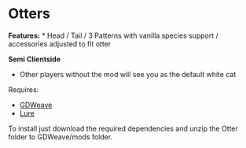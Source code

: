 #  Otters  

**Features:**
    * Head / Tail / 3 Patterns with vanilla species support / accessories adjusted to fit otter

**Semi Clientside**
* Other players without the mod will see you as the default white cat  


Requires:
   *   <a href="https://github.com/NotNite/GDWeave/tree/main">GDWeave</a>
   *   <a href="https://github.com/Sulayre/WebfishingLure">Lure</a>

To install just download the required dependencies and unzip the Otter folder to GDWeave/mods folder.
